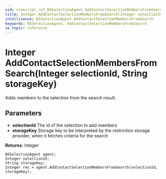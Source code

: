 ```yaml
---
uid: crmscript_ref_NSSelectionAgent_AddContactSelectionMembersFromSearch
title: Integer AddContactSelectionMembersFromSearch(Integer selectionId, String storageKey)
intellisense: NSSelectionAgent.AddContactSelectionMembersFromSearch
keywords: NSSelectionAgent, AddContactSelectionMembersFromSearch
so.topic: reference
---
```


# Integer AddContactSelectionMembersFromSearch(Integer selectionId, String storageKey)

Adds members to the selection from the search result.

## Parameters

* **selectionId** The id of the selection to add members
* **storageKey** Storage key to be interpreted by the restriction storage provider, when it fetches criteria for the search

**Returns:** Integer

```crmscript
NSSelectionAgent agent;
Integer selectionId;
String storageKey;
Integer res = agent.AddContactSelectionMembersFromSearch(selectionId, storageKey);
```

